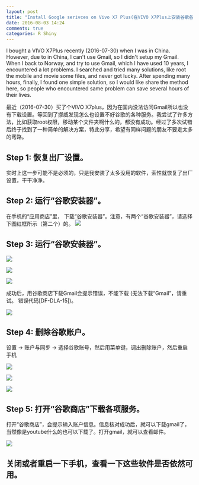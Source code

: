```yaml
---
layout: post
title: "Install Google serivces on Vivo X7 Plus(在VIVO X7Plus上安装谷歌各项服务)"
date: 2016-08-03 14:24
comments: true
categories: R Shiny
---
```


I bought a VIVO X7Plus recently (2016-07-30) when I was in China. However, due to in China, I can't use Gmail, so I didn't setup my Gmail. When I back to Norway, and try to use Gmail, which I have used 10 years, I encountered a lot problems. I searched and tried many solutions, like root the mobile and movie some files, and never got lucky. After spending many hours, finally, I found one simple solution, so I would like share the method here, so people who encountered same problem can save several hours of their lives.


最近（2016-07-30）买了个VIVO X7plus，因为在国内没法访问Gmail所以也没有下载设置。等回到了挪威发现怎么也设置不好谷歌的各种服务。我尝试了许多方法，比如获取root权限，移动某个文件夹啊什么的，都没有成功。经过了多次试错后终于找到了一种简单的解决方案，特此分享，希望有同样问题的朋友不要走太多的弯路。



## Step 1: 恢复出厂设置。
实时上这一步可能不是必须的，只是我安装了太多没用的软件，索性就恢复了出厂设置，干干净净。

## Step 2: 运行“谷歌安装器”。

在手机的“应用商店”里， 下载“谷歌安装器”。注意，有两个“谷歌安装器”，请选择下图红框所示（第二个）的。
![]( /images/vivo/120243.png )

## Step 3: 运行“谷歌安装器”。


![]( /images/vivo/120510.png )

![]( /images/vivo/121602.png )

![]( /images/vivo/121725.png )

成功后，用谷歌商店下载Gmail会提示错误，不能下载 (无法下载“Gmail”，请重试。 错误代码[DF-DLA-15])。

![]( /images/vivo/121743.png )

## Step 4: 删除谷歌账户。

设置 -> 账户与同步 -> 选择谷歌账号，然后用菜单键，调出删除账户，然后重启手机

![]( /images/vivo/122045.png )

![]( /images/vivo/122048.png )

![]( /images/vivo/122053.png )

## Step 5: 打开“谷歌商店”下载各项服务。

打开“谷歌商店”，会提示输入账户信息。信息核对成功后，就可以下载gmail了，当然像是youtube什么的也可以下载了。打开gmail，就可以查看邮件。

![]( /images/vivo/122357.png )

## 关闭或者重启一下手机，查看一下这些软件是否依然可用。



